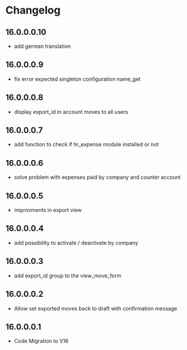 # Changelog

## 16.0.0.0.10

- add german translation

## 16.0.0.0.9

- fix error expected singleton configuration name_get

## 16.0.0.0.8

- display export_id in account moves to all users

## 16.0.0.0.7

- add function to check if hr_expense module installed or not

## 16.0.0.0.6

- solve problem with expenses paid by company and counter account

## 16.0.0.0.5

- improvments in export view

## 16.0.0.0.4

- add possibility to activate / deactivate by company

## 16.0.0.0.3

- add export_id group to the view_move_form

## 16.0.0.0.2

- Allow set exported moves back to draft with confirmation message

## 16.0.0.0.1

- Code Migration to V16
